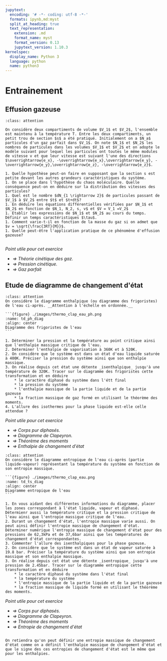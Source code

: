```yaml
---
jupytext:
  encoding: '# -*- coding: utf-8 -*-'
  formats: ipynb,md:myst
  split_at_heading: true
  text_representation:
    extension: .md
    format_name: myst
    format_version: 0.13
    jupytext_version: 1.10.3
kernelspec:
  display_name: Python 3
  language: python
  name: python3
---
```

# Entrainement

## Effusion gazeuse

````{admonition} Exercice 
:class: attention

On considère deux compartiments de volume $V_1$ et $V_2$, l'ensemble est maintenu à la température T. Entre les deux compartiments, un petit trou de section $s$ a été pratiqué. Initialement on a $N_a$ particules d'un gaz parfait dans $V_1$. On note $N_1$ et $N_2$ les nombres de particules dans les volumes $V_1$ et $V_2$ et on adopte le modèle suivant pour lequel les particules ont toutes le même modules de vitesse v et que leur vitesse est suivant l'une des directions $\overrightarrow{e_x}, -\overrightarrow{e_x},\overrightarrow{e_y}, -\overrightarrow{e_y},\overrightarrow{e_z}, -\overrightarrow{e_z}$.

1. Quelle hypothèse peut-on faire en supposant que la section s est petite devant les autres grandeurs caractéristiques du système.
1. On se place dans l'hypothèse du chaos moléculaire. Quelle conséquence peut-on en déduire sur la distribution des vitesses des particules?
1. Quel est le nombre $dN_{1 \rightarrow 2}$ de particules passant de $V_1$ à $V_2$ entre $t$ et $t+dt$?
1. En déduire les équations différentielles vérifiées par $N_1$ et $N_2$ en fonction de $N_1, N_2, s, v$ et $V = V_1 =V_2$
1. Etablir les expressions de $N_1$ et $N_2$ au cours du temps. Définir un temps caractéristiques $\tau$.
1. Comment varie-t-il en fonction de la masse du gaz si on admet que $v = \sqrt{\frac{3RT}{M}}$.
1. Quelle peut-être l'application pratique de ce phénomène d'effusion gazeuse?


````
_Point utile pour cet exercice_
* _$\Longrightarrow$ Théorie cinétique des gaz._
* _$\Longrightarrow$ Pression cinétique._
* _$\Longrightarrow$ Gaz parfait_

## Etude de diagramme de changement d'état

````{admonition} Diagramme (P-h)
:class: attention
On considère le diagramme enthalpique (ou diagramme des frigoristes) de l'eau ci-après. __Attention à l'échelle en ordonnée.__

```{figure} ./images/thermo_clap_eau_ph.png
:name: td_ph_diag
:align: center
Diagramme des frigoristes de l'eau
```

1. Déterminer la pression et la température au point critique ainsi que l'enthalpie massique critique de l'eau.
2. Déterminer l'enthalpie de vaporisation à 360K et à 520K.
2. On considère que le système est dans un état d'eau liquide saturée à 400K. Préciser la pression du système ainsi que son enthalpie massique.
3. On réalise depuis cet état une détente _isenthalpique_ jusqu'à une température de 320K. Tracer sur le diagramme des frigoristes cette transformation et en déduire
    * le caractère diphasé du système dans l'étt final
    * la pression du système
    * l'enthalpie massique de la partie liquide et de la partie gazeuse
    * la fraction massique de gaz formé en utilisant le théorème des moments.
4. L'allure des isothermes pour la phase liquide est-elle celle attendue ?
````
_Point utile pour cet exercice_
* _$\Longrightarrow$ Corps pur diphasés._
* _$\Longrightarrow$ Diagramme de Clapeyron._
* _$\Longrightarrow$ Théorème des moments_
* _$\Longrightarrow$ Enthalpie de changement d'état_

````{admonition} Diagramme (T-s)
:class: attention
On considère le diagramme entropique de l'eau ci-après (partie liquide-vapeur) représentant la température du système en fonction de son entropie massique.

```{figure} ./images/thermo_clap_eau.png
:name: td_ts_diag
:align: center
Diagramme entropique de l'eau
```

1. En vous aidant des différentes informations du diagramme, placer les zones correspondant à l'état liquide, vapeur et diphasé. Détermienr aussi la température critique et la pression critique de l'eau ainsi que l'entropie massique critique de l'eau.
2. Durant un changement d'état, l'entropie massique varie aussi. On peut ainsi définir l'entropie massique de changement d'état. Déterminer numérique l'entropie massique de changement d'état pour des pressions de 62,3kPa et de 37,6bar ainsi que les températures de changement d'état correspondantes.
3. Commenter l'allure des isenthalpiques pour la phase gazeuse.
2. On considère que le système est dans un état de vapeur saturée à 19.8 bar. Préciser la température du système ainsi que son entropie massique et son enthalpie massique.
3. On réalise depuis cet état une détente _isentropique_ jusqu'à une pression de 2.45bar. Tracer sur le diagramme entropique cette transformation et en déduire
    * le caractère diphasé du système dans l'état final
    * la température du système
    * l'entropie massique de la partie liquide et de la partie gazeuse
    * la fraction massique de liquide formé en utilisant le théorème des moments.
````
_Point utile pour cet exercice_
* _$\Longrightarrow$ Corps pur diphasés._
* _$\Longrightarrow$ Diagramme de Clapeyron._
* _$\Longrightarrow$ Théorème des moments_
* _$\Longrightarrow$ Entropie de changement d'état_

````{important} __A retenir__

On retiendra qu'on peut définir une entropie massique de changement d'état comme on a définit l'enthalpie massique de changement d'état et que le signe des ces entropies de changement d'état est le même que pour les enthalpies.
````